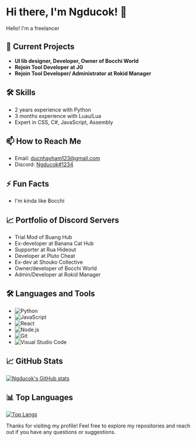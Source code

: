 # Hi there, I'm Ngducok! 👋

Hello! I'm a freelancer

## 🔭 Current Projects
- **UI lib designer, Developer, Owner of Bocchi World**
- **Rejoin Tool Developer at JG**
- **Rejoin Tool Developer/ Administrator at Rokid Manager**

## 🛠️ Skills
- 2 years experience with Python
- 3 months experience with Luau/Lua
- Expert in CSS, C#, JavaScript, Assembly

## 📫 How to Reach Me
- Email: ducnhayham123@gmail.com
- Discord: [Ngducok#1234](https://discord.com/users/1005115822152351788)

## ⚡ Fun Facts
- I'm kinda like Bocchi

## 📈 Portfolio of Discord Servers
- Trial Mod of Buang Hub
- Ex-developer at Banana Cat Hub
- Supporter at Rua Hideout
- Developer at Pluto Cheat
- Ex-dev at Shouko Collective
- Owner/developer of Bocchi World
- Admin/Developer at Rokid Manager

## 🛠️ Languages and Tools
- ![Python](https://img.shields.io/badge/-Python-05122A?style=flat&logo=python)
- ![JavaScript](https://img.shields.io/badge/-JavaScript-05122A?style=flat&logo=javascript)
- ![React](https://img.shields.io/badge/-React-05122A?style=flat&logo=react)
- ![Node.js](https://img.shields.io/badge/-Node.js-05122A?style=flat&logo=node.js)
- ![Git](https://img.shields.io/badge/-Git-05122A?style=flat&logo=git)
- ![Visual Studio Code](https://img.shields.io/badge/-VSCode-05122A?style=flat&logo=visual-studio-code)

## 📈 GitHub Stats
[![Ngducok's GitHub stats](https://github-readme-stats.vercel.app/api?username=Ngducok&show_icons=true&theme=radical)](https://github.com/Ngducok)

## 📊 Top Languages
[![Top Langs](https://github-readme-stats.vercel.app/api/top-langs/?username=Ngducok&layout=compact&theme=radical)](https://github.com/Ngducok)

Thanks for visiting my profile! Feel free to explore my repositories and reach out if you have any questions or suggestions.
